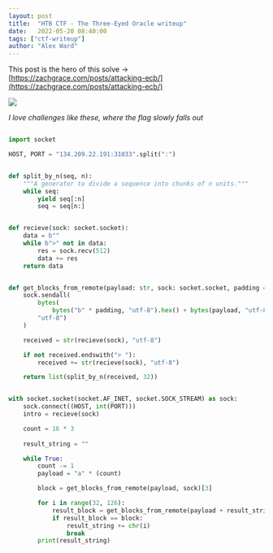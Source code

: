 ```yaml
---
layout: post
title:  "HTB CTF - The Three-Eyed Oracle writeup"
date:   2022-05-20 08:40:00
tags: ["ctf-writeup"]
author: "Alex Ward"
---
```


This post is the hero of this solve ->
[https://zachgrace.com/posts/attacking-ecb/](https://zachgrace.com/posts/attacking-ecb/)

![](https://i.postimg.cc/8PJzk5Y9/the-three-eyed-oracle.gif)

_I love challenges like these, where the flag slowly falls out_

<!-- more -->

```python

import socket

HOST, PORT = "134.209.22.191:31033".split(":")


def split_by_n(seq, n):
    """A generator to divide a sequence into chunks of n units."""
    while seq:
        yield seq[:n]
        seq = seq[n:]


def recieve(sock: socket.socket):
    data = b""
    while b">" not in data:
        res = sock.recv(512)
        data += res
    return data


def get_blocks_from_remote(payload: str, sock: socket.socket, padding = 4):
    sock.sendall(
        bytes(
            bytes("b" * padding, "utf-8").hex() + bytes(payload, "utf-8").hex(),
        "utf-8")
    )

    received = str(recieve(sock), "utf-8")

    if not received.endswith("> "):
        received += str(recieve(sock), "utf-8")

    return list(split_by_n(received, 32))


with socket.socket(socket.AF_INET, socket.SOCK_STREAM) as sock:
    sock.connect((HOST, int(PORT)))
    intro = recieve(sock)

    count = 16 * 3
    
    result_string = ""

    while True:
        count -= 1
        payload = "a" * (count)

        block = get_blocks_from_remote(payload, sock)[3]

        for i in range(32, 126):
            result_block = get_blocks_from_remote(payload + result_string + chr(i), sock)[3]
            if result_block == block:
                result_string += chr(i)
                break
        print(result_string)

```